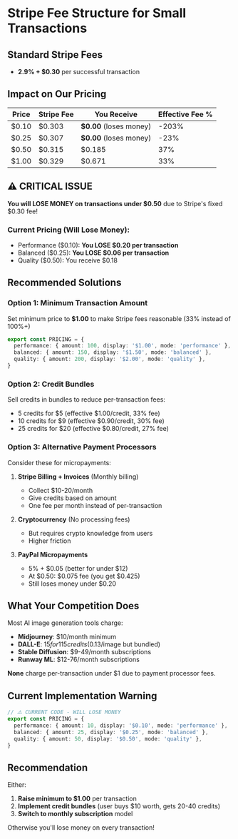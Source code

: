 # Stripe Fee Structure for Small Transactions

## Standard Stripe Fees
- **2.9% + $0.30** per successful transaction

## Impact on Our Pricing

| Price | Stripe Fee | You Receive | Effective Fee % |
|-------|-----------|-------------|-----------------|
| $0.10 | $0.303    | **$0.00** (loses money) | -203% |
| $0.25 | $0.307    | **$0.00** (loses money) | -23% |
| $0.50 | $0.315    | $0.185      | 37% |
| $1.00 | $0.329    | $0.671      | 33% |

## ⚠️ CRITICAL ISSUE

**You will LOSE MONEY on transactions under $0.50** due to Stripe's fixed $0.30 fee!

### Current Pricing (Will Lose Money):
- Performance ($0.10): **You LOSE $0.20 per transaction**
- Balanced ($0.25): **You LOSE $0.06 per transaction**
- Quality ($0.50): You receive $0.18

## Recommended Solutions

### Option 1: Minimum Transaction Amount
Set minimum price to **$1.00** to make Stripe fees reasonable (33% instead of 100%+)

```typescript
export const PRICING = {
  performance: { amount: 100, display: '$1.00', mode: 'performance' },
  balanced: { amount: 150, display: '$1.50', mode: 'balanced' },
  quality: { amount: 200, display: '$2.00', mode: 'quality' },
}
```

### Option 2: Credit Bundles
Sell credits in bundles to reduce per-transaction fees:
- 5 credits for $5 (effective $1.00/credit, 33% fee)
- 10 credits for $9 (effective $0.90/credit, 30% fee)
- 25 credits for $20 (effective $0.80/credit, 27% fee)

### Option 3: Alternative Payment Processors

Consider these for micropayments:

1. **Stripe Billing + Invoices** (Monthly billing)
   - Collect $10-20/month
   - Give credits based on amount
   - One fee per month instead of per-transaction

2. **Cryptocurrency** (No processing fees)
   - But requires crypto knowledge from users
   - Higher friction

3. **PayPal Micropayments**
   - 5% + $0.05 (better for under $12)
   - At $0.50: $0.075 fee (you get $0.425)
   - Still loses money under $0.20

## What Your Competition Does

Most AI image generation tools charge:
- **Midjourney**: $10/month minimum
- **DALL-E**: $15 for 115 credits ($0.13/image but bundled)
- **Stable Diffusion**: $9-49/month subscriptions
- **Runway ML**: $12-76/month subscriptions

**None** charge per-transaction under $1 due to payment processor fees.

## Current Implementation Warning

```typescript
// ⚠️ CURRENT CODE - WILL LOSE MONEY
export const PRICING = {
  performance: { amount: 10, display: '$0.10', mode: 'performance' },  // LOSES $0.20
  balanced: { amount: 25, display: '$0.25', mode: 'balanced' },        // LOSES $0.06
  quality: { amount: 50, display: '$0.50', mode: 'quality' },          // Gets $0.18
}
```

## Recommendation

Either:
1. **Raise minimum to $1.00** per transaction
2. **Implement credit bundles** (user buys $10 worth, gets 20-40 credits)
3. **Switch to monthly subscription** model

Otherwise you'll lose money on every transaction!
